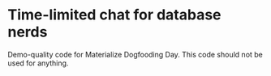 # Time-limited chat for database nerds

Demo-quality code for Materialize Dogfooding Day. This code should not be used
for anything.
